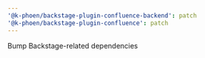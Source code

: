 ```yaml
---
'@k-phoen/backstage-plugin-confluence-backend': patch
'@k-phoen/backstage-plugin-confluence': patch
---
```


Bump Backstage-related dependencies
